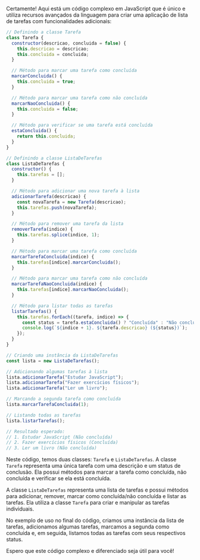 Certamente! Aqui está um código complexo em JavaScript que é único e utiliza recursos avançados da linguagem para criar uma aplicação de lista de tarefas com funcionalidades adicionais:

```javascript
// Definindo a classe Tarefa
class Tarefa {
  constructor(descricao, concluida = false) {
    this.descricao = descricao;
    this.concluida = concluida;
  }

  // Método para marcar uma tarefa como concluída
  marcarConcluida() {
    this.concluida = true;
  }

  // Método para marcar uma tarefa como não concluída
  marcarNaoConcluida() {
    this.concluida = false;
  }

  // Método para verificar se uma tarefa está concluída
  estaConcluida() {
    return this.concluida;
  }
}

// Definindo a classe ListaDeTarefas
class ListaDeTarefas {
  constructor() {
    this.tarefas = [];
  }

  // Método para adicionar uma nova tarefa à lista
  adicionarTarefa(descricao) {
    const novaTarefa = new Tarefa(descricao);
    this.tarefas.push(novaTarefa);
  }

  // Método para remover uma tarefa da lista
  removerTarefa(indice) {
    this.tarefas.splice(indice, 1);
  }

  // Método para marcar uma tarefa como concluída
  marcarTarefaConcluida(indice) {
    this.tarefas[indice].marcarConcluida();
  }

  // Método para marcar uma tarefa como não concluída
  marcarTarefaNaoConcluida(indice) {
    this.tarefas[indice].marcarNaoConcluida();
  }

  // Método para listar todas as tarefas
  listarTarefas() {
    this.tarefas.forEach((tarefa, indice) => {
      const status = tarefa.estaConcluida() ? "Concluída" : "Não concluída";
      console.log(`${indice + 1}. ${tarefa.descricao} (${status})`);
    });
  }
}

// Criando uma instância da ListaDeTarefas
const lista = new ListaDeTarefas();

// Adicionando algumas tarefas à lista
lista.adicionarTarefa("Estudar JavaScript");
lista.adicionarTarefa("Fazer exercícios físicos");
lista.adicionarTarefa("Ler um livro");

// Marcando a segunda tarefa como concluída
lista.marcarTarefaConcluida(1);

// Listando todas as tarefas
lista.listarTarefas();

// Resultado esperado:
// 1. Estudar JavaScript (Não concluída)
// 2. Fazer exercícios físicos (Concluída)
// 3. Ler um livro (Não concluída)
```

Neste código, temos duas classes: `Tarefa` e `ListaDeTarefas`. A classe `Tarefa` representa uma única tarefa com uma descrição e um status de conclusão. Ela possui métodos para marcar a tarefa como concluída, não concluída e verificar se ela está concluída.

A classe `ListaDeTarefas` representa uma lista de tarefas e possui métodos para adicionar, remover, marcar como concluída/não concluída e listar as tarefas. Ela utiliza a classe `Tarefa` para criar e manipular as tarefas individuais.

No exemplo de uso no final do código, criamos uma instância da lista de tarefas, adicionamos algumas tarefas, marcamos a segunda como concluída e, em seguida, listamos todas as tarefas com seus respectivos status.

Espero que este código complexo e diferenciado seja útil para você!